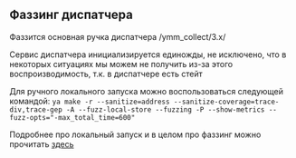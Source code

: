 ## Фаззинг диспатчера

Фаззится основная ручка диспатчера /ymm_collect/3.x/

Сервис диспатчера инициализируется единожды, не исключено, что в некоторых ситуациях мы можем не получить из-за этого воспроизводимость, т.к. в диспатчере есть стейт

Для ручного локального запуска можно воспользоваться следующей командой:
``ya make -r --sanitize=address --sanitize-coverage=trace-div,trace-gep -A --fuzz-local-store --fuzzing -P --show-metrics --fuzz-opts="-max_total_time=600"``

Подробнее про локальный запуск и в целом про фаззинг можно прочитать [здесь](https://docs.yandex-team.ru/ya-make/manual/tests/fuzzing#concept)
